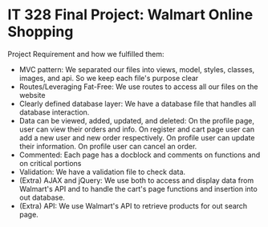 # IT 328 Final Project: Walmart Online Shopping
Project Requirement and how we fulfilled them:
- MVC pattern: We separated our files into views, model, 
styles, classes, images, and api. So we keep each file's 
purpose clear
- Routes/Leveraging Fat-Free: We use routes to access 
all our files on the website
- Clearly defined database layer: We have a database file 
that handles all database interaction.
- Data can be viewed, added, updated, and deleted: On the 
profile page, user can view their orders and info. On register
and cart page user can add a new user and new order respectively.
On profile user can update their information. On profile user 
can cancel an order.
- Commented: Each page has a docblock and comments on functions
and on critical portions
- Validation: We have a validation file to check data.
- (Extra) AJAX and jQuery: We use both to access and display
data from Walmart's API and to handle the cart's page 
functions and insertion into out database.
- (Extra) API: We use Walmart's API to retrieve products 
for out search page.
